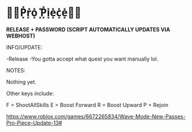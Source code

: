 # 💪🍈P͓̽r͓̽o͓̽ ͓̽P͓̽i͓̽e͓̽c͓̽e͓̽🍈💪

**RELEASE + PASSWORD (SCRIPT AUTOMATICALLY UPDATES VIA WEBHOST)**

INFO/UPDATE:

-Release
-You gotta accept what quest you want manually lol.

NOTES:

Nothing yet.

Other keys include: 

F = ShootAllSkills
E = Boost Forward
R = Boost Upward
P = Rejoin

https://www.roblox.com/games/6672265834/Wave-Mode-New-Passes-Pro-Piece-Update-13#
